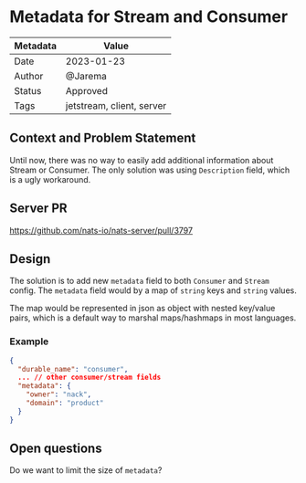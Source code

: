 # Metadata for Stream and Consumer

|Metadata|Value|
|--------|-----|
|Date    |2023-01-23|
|Author  |@Jarema|
|Status  |Approved|
|Tags    |jetstream, client, server|

## Context and Problem Statement

Until now, there was no way to easily add additional information about Stream or Consumer.
The only solution was using `Description` field, which is a ugly workaround.

## Server PR
https://github.com/nats-io/nats-server/pull/3797

## Design

The solution is to add new `metadata` field to both `Consumer` and `Stream` config.
The `metadata` field would by a map of `string` keys and `string` values.

The map would be represented in json as object with nested key/value pairs, which is a default
way to marshal maps/hashmaps in most languages.

### Example
```json
{
  "durable_name": "consumer",
  ... // other consumer/stream fields
  "metadata": {
    "owner": "nack",
    "domain": "product"
  }
}

```

## Open questions

Do we want to limit the size of `metadata`?
